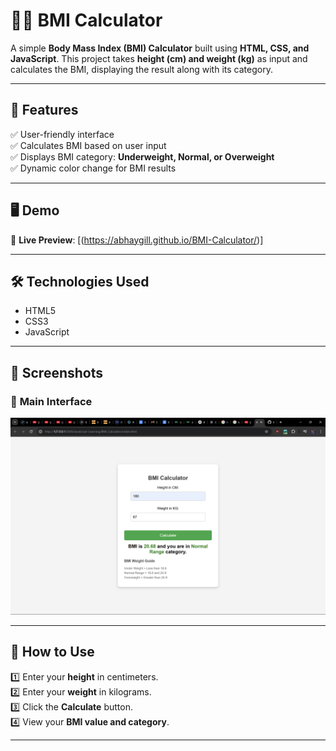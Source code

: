 # 🏋️‍♂️ BMI Calculator  

A simple **Body Mass Index (BMI) Calculator** built using **HTML, CSS, and JavaScript**. This project takes **height (cm) and weight (kg)** as input and calculates the BMI, displaying the result along with its category.  

---

## 🚀 Features  

✅ User-friendly interface  
✅ Calculates BMI based on user input  
✅ Displays BMI category: **Underweight, Normal, or Overweight**  
✅ Dynamic color change for BMI results  

---

## 🖥️ Demo  

🔗 **Live Preview**: [(https://abhaygill.github.io/BMI-Calculator/)]

---

## 🛠️ Technologies Used  

- HTML5  
- CSS3  
- JavaScript  

---

## 📸 Screenshots  

### 🔹 **Main Interface**  
![Screenshot](Screenshot%20(175).png)

---

## 📌 How to Use  

1️⃣ Enter your **height** in centimeters.  
2️⃣ Enter your **weight** in kilograms.  
3️⃣ Click the **Calculate** button.  
4️⃣ View your **BMI value and category**.  

---
